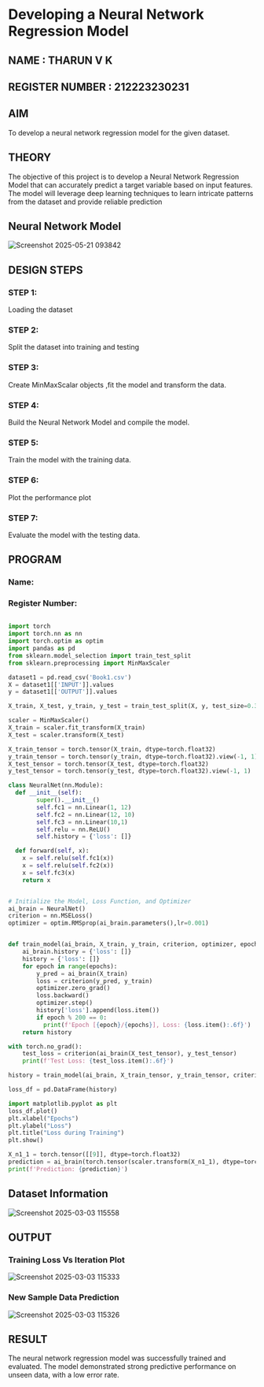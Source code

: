 # Developing a Neural Network Regression Model
## NAME : THARUN V K
## REGISTER NUMBER : 212223230231
## AIM

To develop a neural network regression model for the given dataset.

## THEORY

The objective of this project is to develop a Neural Network Regression Model that can accurately predict a target variable based on input features. The model will leverage deep learning techniques to learn intricate patterns from the dataset and provide reliable prediction

## Neural Network Model

![Screenshot 2025-05-21 093842](https://github.com/user-attachments/assets/fe785b03-55e4-4a19-a08e-b4b356c824c3)


## DESIGN STEPS

### STEP 1:

Loading the dataset

### STEP 2:

Split the dataset into training and testing

### STEP 3:

Create MinMaxScalar objects ,fit the model and transform the data.

### STEP 4:

Build the Neural Network Model and compile the model.

### STEP 5:

Train the model with the training data.

### STEP 6:

Plot the performance plot

### STEP 7:

Evaluate the model with the testing data.

## PROGRAM
### Name:
### Register Number:
```python

import torch
import torch.nn as nn
import torch.optim as optim
import pandas as pd
from sklearn.model_selection import train_test_split
from sklearn.preprocessing import MinMaxScaler

dataset1 = pd.read_csv('Book1.csv')
X = dataset1[['INPUT']].values
y = dataset1[['OUTPUT']].values

X_train, X_test, y_train, y_test = train_test_split(X, y, test_size=0.33, random_state=33)

scaler = MinMaxScaler()
X_train = scaler.fit_transform(X_train)
X_test = scaler.transform(X_test)

X_train_tensor = torch.tensor(X_train, dtype=torch.float32)
y_train_tensor = torch.tensor(y_train, dtype=torch.float32).view(-1, 1)
X_test_tensor = torch.tensor(X_test, dtype=torch.float32)
y_test_tensor = torch.tensor(y_test, dtype=torch.float32).view(-1, 1)

class NeuralNet(nn.Module):
  def __init__(self):
        super().__init__()
        self.fc1 = nn.Linear(1, 12)
        self.fc2 = nn.Linear(12, 10)
        self.fc3 = nn.Linear(10,1)
        self.relu = nn.ReLU()
        self.history = {'loss': []}

  def forward(self, x):
    x = self.relu(self.fc1(x))
    x = self.relu(self.fc2(x))
    x = self.fc3(x)
    return x


# Initialize the Model, Loss Function, and Optimizer
ai_brain = NeuralNet()
criterion = nn.MSELoss()
optimizer = optim.RMSprop(ai_brain.parameters(),lr=0.001)


def train_model(ai_brain, X_train, y_train, criterion, optimizer, epochs=2000):
    ai_brain.history = {'loss': []}
    history = {'loss': []}
    for epoch in range(epochs):
        y_pred = ai_brain(X_train)
        loss = criterion(y_pred, y_train)
        optimizer.zero_grad()
        loss.backward()
        optimizer.step()
        history['loss'].append(loss.item())
        if epoch % 200 == 0:
          print(f'Epoch [{epoch}/{epochs}], Loss: {loss.item():.6f}')
    return history

with torch.no_grad():
    test_loss = criterion(ai_brain(X_test_tensor), y_test_tensor)
    print(f'Test Loss: {test_loss.item():.6f}')

history = train_model(ai_brain, X_train_tensor, y_train_tensor, criterion, optimizer)

loss_df = pd.DataFrame(history)

import matplotlib.pyplot as plt
loss_df.plot()
plt.xlabel("Epochs")
plt.ylabel("Loss")
plt.title("Loss during Training")
plt.show()

X_n1_1 = torch.tensor([[9]], dtype=torch.float32)
prediction = ai_brain(torch.tensor(scaler.transform(X_n1_1), dtype=torch.float32)).item()
print(f'Prediction: {prediction}')
```
## Dataset Information

![Screenshot 2025-03-03 115558](https://github.com/user-attachments/assets/1f5946af-a779-4f49-a0ed-40b6bf33b3e6)


## OUTPUT

### Training Loss Vs Iteration Plot

![Screenshot 2025-03-03 115333](https://github.com/user-attachments/assets/0fed32dd-e90e-4691-b81e-3f9684ccd284)


### New Sample Data Prediction

![Screenshot 2025-03-03 115326](https://github.com/user-attachments/assets/7894c2ff-d9c3-40b9-8082-cd73c564e272)


## RESULT

The neural network regression model was successfully trained and evaluated. The model demonstrated strong predictive performance on unseen data, with a low error rate.
